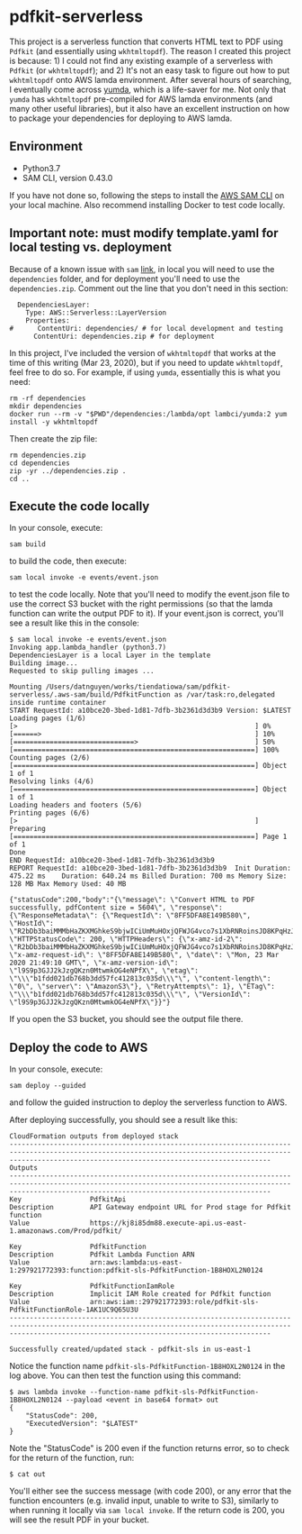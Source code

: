 # pdfkit-serverless

This project is a serverless function that converts HTML text to PDF using `Pdfkit` (and essentially using `wkhtmltopdf`).
The reason I created this project is because: 1) I could not find any existing example of a serverless with `Pdfkit` (or
`wkhtmltopdf`); and 2) It's not an easy task to figure out how to put `wkhtmltopdf` onto AWS lamda environment. After several
hours of searching, I eventually come across [yumda](https://github.com/lambci/yumda), which is a life-saver for me.
Not only that `yumda` has `wkhtmltopdf` pre-compiled for AWS lamda environments (and many other useful libraries),
but it also have an excellent instruction on how to package your dependencies for deploying to AWS lamda.

## Environment

- Python3.7
- SAM CLI, version 0.43.0

If you have not done so, following the steps to install 
the [AWS SAM CLI](https://docs.aws.amazon.com/serverless-application-model/latest/developerguide/serverless-sam-cli-install.html)
on your local machine. Also recommend installing Docker to test code locally.

## Important note: must modify template.yaml for local testing vs. deployment

Because of a known issue with `sam` [link](https://github.com/awslabs/aws-sam-cli/issues/477), in local you will need to
use the `dependencies` folder, and for deployment you'll need to use the `dependencies.zip`. Comment out the line that
you don't need in this section:

```
  DependenciesLayer:
    Type: AWS::Serverless::LayerVersion
    Properties:
#      ContentUri: dependencies/ # for local development and testing
      ContentUri: dependencies.zip # for deployment
```

In this project, I've included the version of `wkhtmltopdf` that works at the time of this writing (Mar 23, 2020),
but if you need to update `wkhtmltopdf`, feel free to do so. For example, if using `yumda`, essentially this is what you need:

```
rm -rf dependencies
mkdir dependencies
docker run --rm -v "$PWD"/dependencies:/lambda/opt lambci/yumda:2 yum install -y wkhtmltopdf
```

Then create the zip file:

```
rm dependencies.zip
cd dependencies
zip -yr ../dependencies.zip .
cd ..
```

## Execute the code locally

In your console, execute:

`sam build`

to build the code, then execute:

`sam local invoke -e events/event.json`

to test the code locally. Note that you'll need to modify the event.json file to
use the correct S3 bucket with the right permissions (so that the lamda function can write the output PDF to it).
If your event.json is correct, you'll see a result like this in  the console:

```
$ sam local invoke -e events/event.json 
Invoking app.lambda_handler (python3.7)
DependenciesLayer is a local Layer in the template
Building image...
Requested to skip pulling images ...

Mounting /Users/datnguyen/works/tiendatiowa/sam/pdfkit-serverless/.aws-sam/build/PdfkitFunction as /var/task:ro,delegated inside runtime container
START RequestId: a10bce20-3bed-1d81-7dfb-3b2361d3d3b9 Version: $LATEST
Loading pages (1/6)
[>                                                           ] 0%
[======>                                                     ] 10%
[==============================>                             ] 50%
[============================================================] 100%
Counting pages (2/6)                                               
[============================================================] Object 1 of 1
Resolving links (4/6)                                                       
[============================================================] Object 1 of 1
Loading headers and footers (5/6)                                           
Printing pages (6/6)
[>                                                           ] Preparing
[============================================================] Page 1 of 1
Done                                                                      
END RequestId: a10bce20-3bed-1d81-7dfb-3b2361d3d3b9
REPORT RequestId: a10bce20-3bed-1d81-7dfb-3b2361d3d3b9	Init Duration: 475.22 ms	Duration: 640.24 ms	Billed Duration: 700 ms	Memory Size: 128 MB	Max Memory Used: 40 MB	

{"statusCode":200,"body":"{\"message\": \"Convert HTML to PDF successfully, pdfContent size = 5604\", \"response\": {\"ResponseMetadata\": {\"RequestId\": \"8FF5DFA8E149B580\", \"HostId\": \"R2bDb3baiMMMbHaZKXMGhkeS9bjwICiUmMuHOxjQFWJG4vco7s1XbRNRoinsJD8KPqHzJf/LeUU=\", \"HTTPStatusCode\": 200, \"HTTPHeaders\": {\"x-amz-id-2\": \"R2bDb3baiMMMbHaZKXMGhkeS9bjwICiUmMuHOxjQFWJG4vco7s1XbRNRoinsJD8KPqHzJf/LeUU=\", \"x-amz-request-id\": \"8FF5DFA8E149B580\", \"date\": \"Mon, 23 Mar 2020 21:49:10 GMT\", \"x-amz-version-id\": \"l9S9p3GJJ2kJzgQKzn0MtwmkOG4eNPfX\", \"etag\": \"\\\"b1fdd021db768b3dd57fc412813c035d\\\"\", \"content-length\": \"0\", \"server\": \"AmazonS3\"}, \"RetryAttempts\": 1}, \"ETag\": \"\\\"b1fdd021db768b3dd57fc412813c035d\\\"\", \"VersionId\": \"l9S9p3GJJ2kJzgQKzn0MtwmkOG4eNPfX\"}}"}
```

If you open the S3 bucket, you should see the output file there.

## Deploy the code to AWS

In your console, execute:

`sam deploy --guided`

and follow the guided instruction to deploy the serverless function to AWS.

After deploying successfully, you should see a result like this:

```
CloudFormation outputs from deployed stack
-------------------------------------------------------------------------------------------------------------------------------------------------------------------------------------------------------------
Outputs                                                                                                                                                                                                     
-------------------------------------------------------------------------------------------------------------------------------------------------------------------------------------------------------------
Key                 PdfkitApi                                                                                                                                                                               
Description         API Gateway endpoint URL for Prod stage for Pdfkit function                                                                                                                             
Value               https://kj8i85dm88.execute-api.us-east-1.amazonaws.com/Prod/pdfkit/                                                                                                                     

Key                 PdfkitFunction                                                                                                                                                                          
Description         Pdfkit Lambda Function ARN                                                                                                                                                              
Value               arn:aws:lambda:us-east-1:297921772393:function:pdfkit-sls-PdfkitFunction-1B8HOXL2N0124                                                                                                  

Key                 PdfkitFunctionIamRole                                                                                                                                                                   
Description         Implicit IAM Role created for Pdfkit function                                                                                                                                           
Value               arn:aws:iam::297921772393:role/pdfkit-sls-PdfkitFunctionRole-1AK1UC9Q65U3U                                                                                                              
-------------------------------------------------------------------------------------------------------------------------------------------------------------------------------------------------------------

Successfully created/updated stack - pdfkit-sls in us-east-1
```

Notice the function name `pdfkit-sls-PdfkitFunction-1B8HOXL2N0124` in the log above. You can then test the function using this command:

```
$ aws lambda invoke --function-name pdfkit-sls-PdfkitFunction-1B8HOXL2N0124 --payload <event in base64 format> out
{
    "StatusCode": 200,
    "ExecutedVersion": "$LATEST"
}
```

Note the "StatusCode" is 200 even if the function returns error, so to check for the return of the function, run:

```
$ cat out
```

You'll either see the success message (with code 200), or any error that the function encounters (e.g. invalid input, unable to write to S3),
similarly to when running it locally via `sam local invoke`.
If the return code is 200, you will see the result PDF in your bucket.
